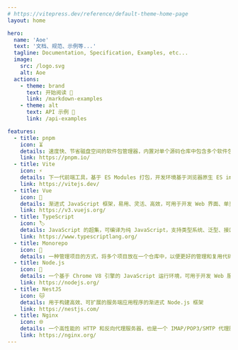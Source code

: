 ```yaml
---
# https://vitepress.dev/reference/default-theme-home-page
layout: home

hero:
  name: 'Aoe'
  text: '文档、规范、示例等...'
  tagline: Documentation, Specification, Examples, etc...
  image:
    src: /logo.svg
    alt: Aoe
  actions:
    - theme: brand
      text: 开始阅读 🥽
      link: /markdown-examples
    - theme: alt
      text: API 示例 🌰
      link: /api-examples

features:
  - title: pnpm
    icon: ⏳
    details: 速度快、节省磁盘空间的软件包管理器，内置对单个源码仓库中包含多个软件包的支持
    link: https://pnpm.io/
  - title: Vite
    icon: ⚡️
    details: 下一代前端工具，基于 ES Modules 打包，开发环境基于浏览器原生 ES imports 开发
    link: https://vitejs.dev/
  - title: Vue
    icon: 🖖
    details: 渐进式 JavaScript 框架，易用、灵活、高效，可用于开发 Web 界面、单页应用等
    link: https://v3.vuejs.org/
  - title: TypeScript
    icon: 🏷
    details: JavaScript 的超集，可编译为纯 JavaScript，支持类型系统、泛型、接口等
    link: https://www.typescriptlang.org/
  - title: Monorepo
    icon: 🛟
    details: 一种管理项目的方式，将多个项目放在一个仓库中，以便更好的管理和复用代码
  - title: Node.js
    icon: 🚀
    details: 一个基于 Chrome V8 引擎的 JavaScript 运行环境，可用于开发 Web 服务端应用
    link: https://nodejs.org/
  - title: NestJS
    icon: 🐱
    details: 用于构建高效、可扩展的服务端应用程序的渐进式 Node.js 框架
    link: https://nestjs.com/
  - title: Nginx
    icon: 🌐
    details: 一个高性能的 HTTP 和反向代理服务器，也是一个 IMAP/POP3/SMTP 代理服务器
    link: https://nginx.org/
---
```

